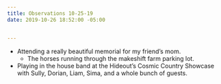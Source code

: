 ```yaml
---
title: Observations 10-25-19
date: 2019-10-26 18:52:00 -05:00


---
```


- Attending a really beautiful memorial for my friend’s mom.
	- The horses running through the makeshift farm parking lot.
- Playing in the house band at the Hideout’s Cosmic Country Showcase with Sully, Dorian, Liam, Sima, and a whole bunch of guests.